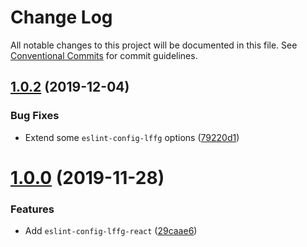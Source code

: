 # Change Log

All notable changes to this project will be documented in this file.
See [Conventional Commits](https://conventionalcommits.org) for commit guidelines.

## [1.0.2](https://github.com/lffg/eslint-config-lffg/compare/eslint-config-lffg-react@1.0.1...eslint-config-lffg-react@1.0.2) (2019-12-04)


### Bug Fixes

* Extend some `eslint-config-lffg` options ([79220d1](https://github.com/lffg/eslint-config-lffg/commit/79220d117c8fc3c6863c0a242c6b2ebe1111a632))





# [1.0.0](https://github.com/lffg/eslint-config-lffg/compare/eslint-config-lffg-react@1.0.0...eslint-config-lffg-react@1.0.0) (2019-11-28)


### Features

* Add `eslint-config-lffg-react` ([29caae6](https://github.com/lffg/eslint-config-lffg/commit/29caae65aa9d8ebeebd3d020a794865e02b1e5e3))
